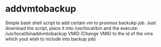 # addvmtobackup

Simple bash shell script to add certain vm to proxmox backukp job.
Just download the script, place it into /usr/local/bin and the execute:
/usr/local/binaddvmtobackup VMID 
(Change VMID to the id of the vms which yout wish to include into backup job)
